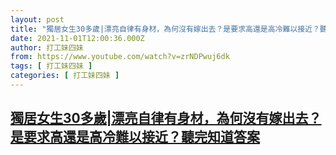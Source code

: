 ```yaml
---
layout: post
title: "獨居女生30多歲|漂亮自律有身材，為何沒有嫁出去？是要求高還是高冷難以接近？聽完知道答案"
date: 2021-11-01T12:00:36.000Z
author: 打工妹四妹
from: https://www.youtube.com/watch?v=zrNDPwuj6dk
tags: [ 打工妹四妹 ]
categories: [ 打工妹四妹 ]
---
```

<!--1635768036000-->
[獨居女生30多歲|漂亮自律有身材，為何沒有嫁出去？是要求高還是高冷難以接近？聽完知道答案](https://www.youtube.com/watch?v=zrNDPwuj6dk)
------

<div>

</div>
